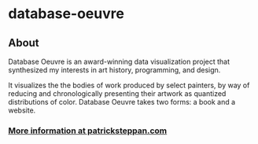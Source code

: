 # database-oeuvre

## About
Database Oeuvre is an award-winning data visualization project that synthesized my interests in art history, programming, and design. 

It visualizes the the bodies of work produced by select painters, by way of reducing and chronologically presenting their artwork as quantized distributions of color. Database Oeuvre takes two forms: a book and a website.

### [More information at patricksteppan.com](https://patricksteppan.com/database-oeuvre/)
